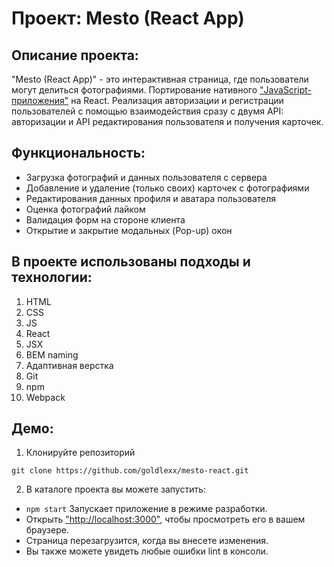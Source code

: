 # Проект: Mesto (React App)
## Описание проекта:
"Mesto (React App)" - это интерактивная страница, где пользователи могут делиться фотографиями. Портирование нативного ["JavaScript-приложения"](https://github.com/msilkov/mesto) на React. Реализация авторизации и регистрации пользователей с помощью взаимодействия сразу с двумя API: авторизации и API редактирования пользователя и получения карточек.

## Функциональность:
* Загрузка фотографий и данных пользователя с сервера
* Добавление и удаление (только своих) карточек с фотографиями
* Редактирования данных профиля и аватара пользователя
* Оценка фотографий лайком
* Валидация форм на стороне клиента
* Открытие и закрытие модальных (Pop-up) окон



## В проекте использованы подходы и технологии:
1. HTML
2. CSS
3. JS
4. React
5. JSX
6. BEM naming
7. Адаптивная верстка
8. Git
9. npm
10. Webpack

## Демо:
1. Клонируйте репозиторий 
```
git clone https://github.com/goldlexx/mesto-react.git
```
2. В каталоге проекта вы можете запустить:
  * `npm start` Запускает приложение в режиме разработки.
  * Открыть ["http://localhost:3000"](http://localhost:3000 ), чтобы просмотреть его в вашем браузере.
  * Страница перезагрузится, когда вы внесете изменения.
  * Вы также можете увидеть любые ошибки lint в консоли.


